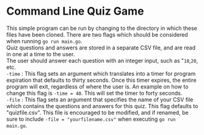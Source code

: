  # Command Line Quiz Game 
 This simple program can be run by changing to the directory in which these files have been cloned. There are two flags which should be considered when running `go run main.go`.<br/> Quiz questions and answers are stored in a separate CSV file, and are read in one at a time to the user.<br/> The user should answer each question with an integer input, such as "`10`,`20`, etc.<br/> 
 `-time` : This flag sets an argument which translates into a timer for program expiration that defaults to thirty seconds. Once this timer expires, the entire program will exit, regardless of where the user is. An example on how to change this flag is `-time = 40`. This will set the timer to forty seconds.<br/>
 `-file` : This flag sets an argument that specifies the name of your CSV file which contains the questions and answers for this quiz. This flag defaults to "quizfile.csv". This file is encouraged to be modified, and if renamed, be sure to include `-file = "yourfilename.csv"` when executing `go run main.go`. 
 
 
